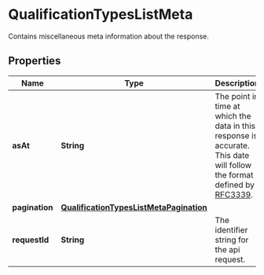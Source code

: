 

# QualificationTypesListMeta

Contains miscellaneous meta information about the response.

## Properties

| Name | Type | Description | Notes |
|------------ | ------------- | ------------- | -------------|
|**asAt** | **String** | The point in time at which the data in this response is accurate. This date will follow the format defined by [RFC3339](https://tools.ietf.org/html/rfc3339#section-5.6). |  [optional] |
|**pagination** | [**QualificationTypesListMetaPagination**](QualificationTypesListMetaPagination.md) |  |  [optional] |
|**requestId** | **String** | The identifier string for the api request. |  [optional] |




